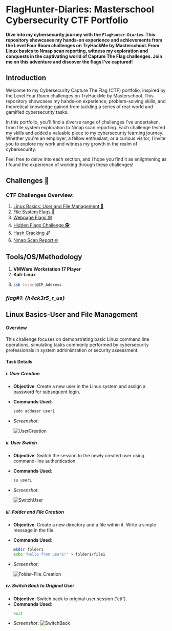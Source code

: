 
# FlagHunter-Diaries: Masterschool Cybersecurity CTF Portfolio

**Dive into my cybersecurity journey with the `FlagHunter-Diaries`. This repository showcases my hands-on experience and achievements from the Level Four Room challenges on TryHackMe by Masterschool. From Linux basics to Nmap scan reporting, witness my exploration and conquests in the captivating world of Capture The Flag challenges. Join me on this adventure and discover the flags I've captured!**

## Introduction

Welcome to my Cybersecurity Capture The Flag (CTF) portfolio, inspired by the Level Four Room challenges on TryHackMe by Masterschool. This repository showcases my hands-on experience, problem-solving skills, and theoretical knowledge gained from tackling a series of real-world and gamified cybersecurity tasks.

In this portfolio, you'll find a diverse range of challenges I've undertaken, from file system exploration to Nmap scan reporting. Each challenge tested my skills and added a valuable piece to my cybersecurity learning journey. Whether you're an employer, a fellow enthusiast, or a curious visitor, I invite you to explore my work and witness my growth in the realm of cybersecurity.

Feel free to delve into each section, and I hope you find it as enlightening as I found the experience of working through these challenges!

## Challenges 🔐

### CTF Challenges Overview:

1. [Linux Basics: User and File Management 🐧](#linux-basics-user-and-file-management)  
2. [File System Flags 📂](#file-system-flags)  
3. [Webpage Flags 🕸️](#webpage-flags)
4. [Hidden Flags Challenge 🕵️](#hidden-flags-challenge)
5. [Hash Cracking 🔓](#hash-cracking)
6. [Nmap Scan Report 🌐](#nmap-scan-report)

## Tools/OS/Methodology
1. **VMWare Workstation 17 Player**
2. **Kali-Linux**
3. ```bash
   ssh [user]@IP_Address

### *flag#1: {h4ck3r5_r_us}*

## Linux Basics-User and File Management

#### Overview
This challenge focuses on demonstrating basic Linux command line operations, simulating tasks commonly performed by cybersecurity professionals in system administration or security assessment.

#### Task Details

##### i. User Creation
- **Objective**: Create a new user in the Linux system and assign a password for subsequent login.
- **Commands Used**: 
  ```bash
  sudo adduser user1
- *Screenshot*:
   
   ![UserCreation](https://github.com/Clement-Quaye/FlagHunter-Diaries/assets/67621550/37b29e41-58e5-4ac3-a758-78da2f2d7778)

##### ii. User Switch
- **Objective**: Switch the session to the newly created user using command-line authentication
- **Commands Used**: 
  ```bash
  su user1
- *Screenshot*:
  
   ![SwitchUser](https://github.com/Clement-Quaye/FlagHunter-Diaries/assets/67621550/04ecbed8-798c-488a-aa3c-d70a6df128d0)

##### iii. Folder and File Creation
- **Objective**: Create a new directory and a file within it. Write a simple message in the file.
- **Commands Used**: 
  ```bash
  mkdir folder1
  echo "Hello from user1!" > folder1/file1
- *Screenshot*:
  
   ![Folder-File_Creation](https://github.com/Clement-Quaye/FlagHunter-Diaries/assets/67621550/ad19b49d-fa57-4173-aee8-1a746e71f380)


##### iv. Switch Back to Original User
- **Objective**: Switch back to original user session ('ctf').
- **Commands Used**: 
  ```bash
  exit
- *Screenshot*:
  ![SwitchBack](https://github.com/Clement-Quaye/FlagHunter-Diaries/assets/67621550/c395e1a8-0625-4164-9dba-e05ee9383fd0)
